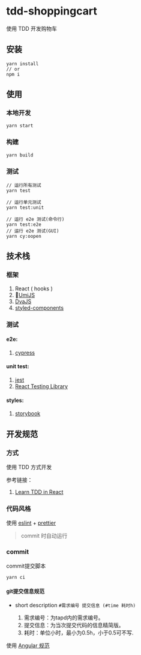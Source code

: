 # tdd-shoppingcart

使用 TDD 开发购物车

## 安装
```
yarn install 
// or
npm i
```

## 使用
### 本地开发
```
yarn start
```

### 构建
```
yarn build
```

### 测试

```shell script
// 运行所有测试
yarn test

// 运行单元测试
yarn test:unit

// 运行 e2e 测试(命令行)
yarn test:e2e
// 运行 e2e 测试(GUI)
yarn cy:oopen 
```

## 技术栈

### 框架
1. React ( hooks )
2. [UmiJS](https://umijs.org/zh/)
3. [DvaJS](https://dvajs.com/)
4. [styled-components](https://www.styled-components.com/)

### 测试

#### e2e:
1. [cypress](https://www.cypress.io/)

#### unit test:
1. [jest](https://jestjs.io/) 
2. [React Testing Library](https://testing-library.com/docs/react-testing-library/intro)

#### styles:
1. [storybook](https://storybook.js.org/)

## 开发规范

### 方式
使用 TDD 方式开发

参考链接：
1. [Learn TDD in React](https://learntdd.in/react/)


### 代码风格
使用 [eslint](https://eslint.org/) + [prettier](https://prettier.io/) 

> commit 时自动运行


### commit 

commit提交脚本

```
yarn ci
```

#### git提交信息规范

- short description
`#需求编号 提交信息 (#time 耗时h)`

    1. 需求编号：为tapd内的需求编号。
    2. 提交信息：为当次提交代码的信息精简版。
    3. 耗时：单位小时，最小为0.5h，小于0.5可不写.
    
使用 [Angular 规范](https://docs.google.com/document/d/1QrDFcIiPjSLDn3EL15IJygNPiHORgU1_OOAqWjiDU5Y/edit#heading=h.fpepsvr2gqby)
